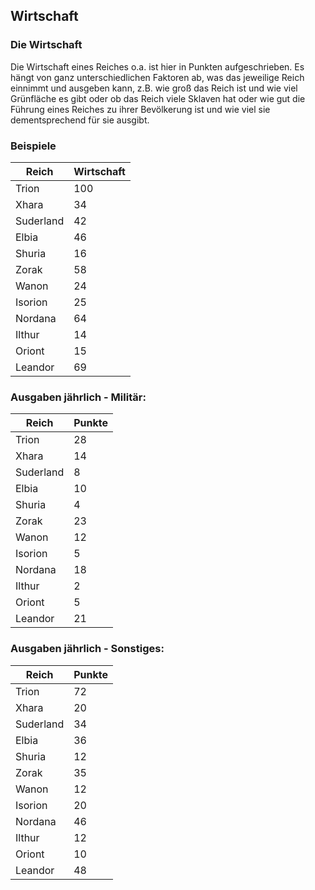 ## Wirtschaft

### Die Wirtschaft

Die Wirtschaft eines Reiches o.a. ist hier in Punkten aufgeschrieben.
Es hängt von ganz unterschiedlichen Faktoren ab, was das jeweilige Reich einnimmt und ausgeben kann, z.B. wie groß das Reich ist und wie viel Grünfläche es gibt oder ob das Reich viele Sklaven hat oder wie gut die Führung eines Reiches zu ihrer Bevölkerung ist und wie viel sie dementsprechend für sie ausgibt.

### Beispiele

| Reich | Wirtschaft |
| ------ | ---------- |
| Trion | 100 |
| Xhara | 34 |
| Suderland | 42 |
| Elbia | 46 |
| Shuria | 16 |
| Zorak | 58 |
| Wanon | 24 |
| Isorion | 25 |
| Nordana | 64 |
| Ilthur | 14 |
| Oriont | 15 |
| Leandor | 69 |

### Ausgaben jährlich - Militär:

| Reich | Punkte |
| ------ | ------- |
| Trion | 28 |
| Xhara | 14 |
| Suderland | 8 |
| Elbia | 10 |
| Shuria | 4 |
| Zorak | 23 |
| Wanon | 12 |
| Isorion | 5 |
| Nordana | 18 |
| Ilthur | 2 |
| Oriont | 5 |
| Leandor | 21 |

### Ausgaben jährlich - Sonstiges:

| Reich | Punkte |
| ------ | ------- |
| Trion | 72 |
| Xhara | 20 |
| Suderland | 34 |
| Elbia | 36 |
| Shuria | 12 |
| Zorak | 35 |
| Wanon | 12 |
| Isorion | 20 |
| Nordana | 46 |
| Ilthur | 12 |
| Oriont | 10 |
| Leandor | 48 |
